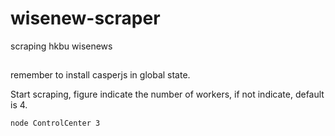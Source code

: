 # wisenew-scraper
scraping hkbu wisenews

##
remember to install casperjs in global state.

Start scraping, figure indicate the number of workers, if not indicate, default is 4.
```
node ControlCenter 3
```
